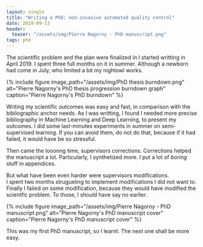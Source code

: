 ```yaml
---
layout: single
title: "Writing a PhD: non-invasive automated quality control"
date: 2019-09-13
header:
  teaser: "/assets/img/Pierre Nagorny - PhD manuscript.png"
tags: phd
---
```


The scientific problem and the plan were finalized in 
I started writting in April 2019.
I spent three full months on it in summer.
Although a newborn had come in July, who limited a bit my nightowl works.  

{% include figure image_path="/assets/img/PhD thesis burndown.png" alt="Pierre Nagorny's PhD thesis progression burndown graph" caption="Pierre Nagorny's PhD burndown" %}

Writing my scientific outcomes was easy and fast, in comparison with the bibliographic anchor needs.
As I was writting, I found I needed more precise bibliography in Machine Learning and Deep Learning, to present my outcomes.
I did some last-minutes experiments in summer on semi-supervised learning. If you can avoid them, do not do that, because if it had failed, it would have be so stressful.

Then came the looonng time, supervisors corrections.
Corrections helped the manuscript a lot.
Particularly, I synthetized more.
I put a lot of _boring_ stuff in appendices.

But what have been even harder were supervisors modifications.  
I spent two months strugueling to implement modifications I did not want to.
Finally I failed on some modification, because they would have modified the scientfic problem.
To those, I should have say no earlier.

{% include figure image_path="/assets/img/Pierre Nagorny - PhD manuscript.png" alt="Pierre Nagorny's PhD manuscript cover" caption="Pierre Nagorny's PhD manuscript cover" %}

This was my first PhD manuscript, so I learnt.
The next one shall be more easy.
